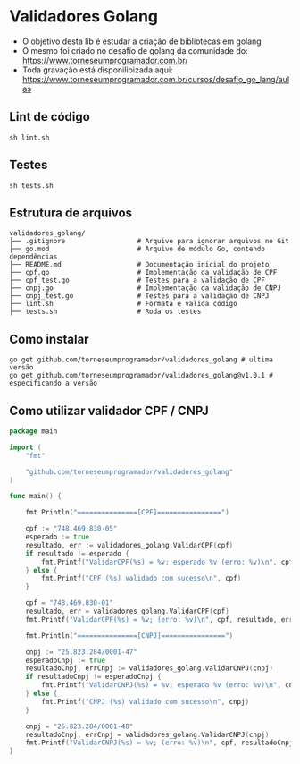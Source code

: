 # Validadores Golang
- O objetivo desta lib é estudar a criação de bibliotecas em golang
- O mesmo foi criado no desafio de golang da comunidade do: https://www.torneseumprogramador.com.br/
- Toda gravação está disponilibizada aqui: https://www.torneseumprogramador.com.br/cursos/desafio_go_lang/aulas


## Lint de código
```shell
sh lint.sh
```

## Testes
```shell
sh tests.sh
```

## Estrutura de arquivos
```
validadores_golang/
├── .gitignore                  # Arquivo para ignorar arquivos no Git
├── go.mod                      # Arquivo de módulo Go, contendo dependências
├── README.md                   # Documentação inicial do projeto
├── cpf.go                      # Implementação da validação de CPF
├── cpf_test.go                 # Testes para a validação de CPF
├── cnpj.go                     # Implementação da validação de CNPJ
├── cnpj_test.go                # Testes para a validação de CNPJ
├── lint.sh                     # Formata e valida código
├── tests.sh                    # Roda os testes
```


## Como instalar
```shell
go get github.com/torneseumprogramador/validadores_golang # ultima versão
go get github.com/torneseumprogramador/validadores_golang@v1.0.1 # especificando a versão
```

## Como utilizar validador CPF / CNPJ
```go
package main

import (
	"fmt"

	"github.com/torneseumprogramador/validadores_golang"
)

func main() {

	fmt.Println("===============[CPF]================")

	cpf := "748.469.830-05"
	esperado := true
	resultado, err := validadores_golang.ValidarCPF(cpf)
	if resultado != esperado {
		fmt.Printf("ValidarCPF(%s) = %v; esperado %v (erro: %v)\n", cpf, resultado, esperado, err)
	} else {
		fmt.Printf("CPF (%s) validado com sucesso\n", cpf)
	}

	cpf = "748.469.830-01"
	resultado, err = validadores_golang.ValidarCPF(cpf)
	fmt.Printf("ValidarCPF(%s) = %v; (erro: %v)\n", cpf, resultado, err)

	fmt.Println("===============[CNPJ]================")

	cnpj := "25.823.284/0001-47"
	esperadoCnpj := true
	resultadoCnpj, errCnpj := validadores_golang.ValidarCNPJ(cnpj)
	if resultadoCnpj != esperadoCnpj {
		fmt.Printf("ValidarCNPJ(%s) = %v; esperado %v (erro: %v)\n", cnpj, resultadoCnpj, esperadoCnpj, errCnpj)
	} else {
		fmt.Printf("CNPJ (%s) validado com sucesso\n", cnpj)
	}

	cnpj = "25.823.284/0001-48"
	resultadoCnpj, errCnpj = validadores_golang.ValidarCNPJ(cnpj)
	fmt.Printf("ValidarCNPJ(%s) = %v; (erro: %v)\n", cpf, resultadoCnpj, errCnpj)
}
```